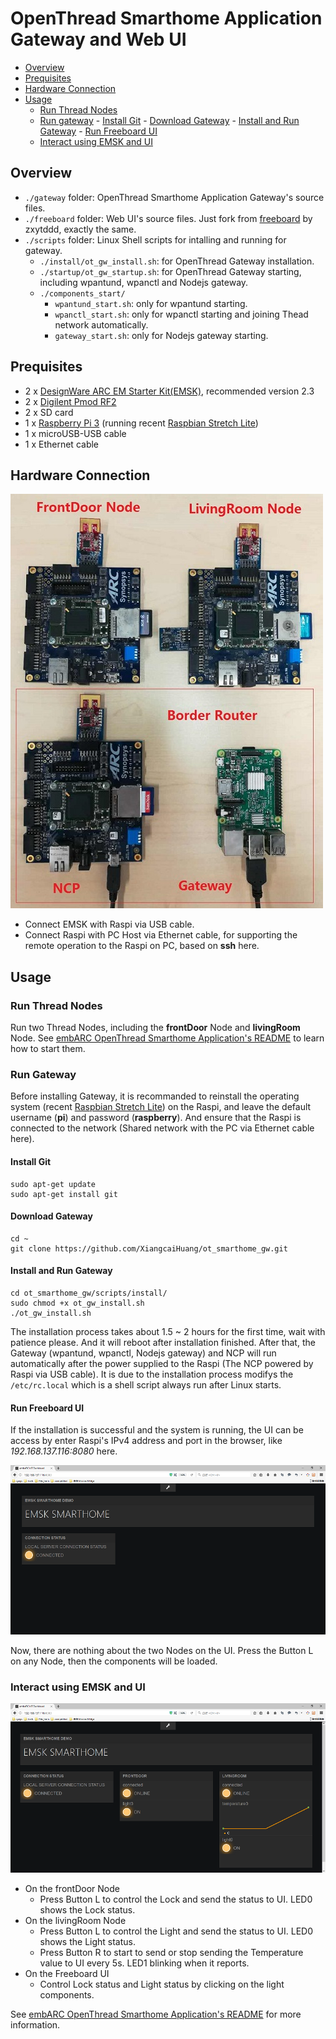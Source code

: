 # OpenThread Smarthome Application Gateway and Web UI

- [Overview](#overview)
- [Prequisites](#prequisites)
- [Hardware Connection](#hardware-connection)
- [Usage](#usage)
  - [Run Thread Nodes](#run-thread-nodes)
  - [Run gateway](#run-gateway)
	    - [Install Git](#install-git)
	    - [Download Gateway](#download-gateway)
	    - [Install and Run Gateway](#intall-and-run-gateway)
	    - [Run Freeboard UI](#run-freeboard-ui)
  - [Interact using EMSK and UI](#interact-using-emsk-and-ui)

## Overview
- `./gateway` folder: OpenThread Smarthome Application Gateway's source files.
- `./freeboard` folder: Web UI's source files. Just fork from [freeboard][1] by zxytddd, exactly the same.
- `./scripts` folder: Linux Shell scripts for intalling and running for gateway.
	- `./install/ot_gw_install.sh`: for OpenThread Gateway installation.
	- `./startup/ot_gw_startup.sh`: for OpenThread Gateway starting, including wpantund, wpanctl and Nodejs gateway.
	- `./components_start/`
		- `wpantund_start.sh`: only for wpantund starting.
		- `wpanctl_start.sh`:  only for wpanctl starting and joining Thead network automatically.
		- `gateway_start.sh`:  only for Nodejs gateway starting.

## Prequisites
- 2 x [DesignWare ARC EM Starter Kit(EMSK)][2], recommended version 2.3
- 2 x [Digilent Pmod RF2][3]
- 2 x SD card
- 1 x [Raspberry Pi 3][4] (running recent [Raspbian Stretch Lite][5])
- 1 x microUSB-USB cable
- 1 x Ethernet cable

## Hardware Connection

![hardware_connection][30]

- Connect EMSK with Raspi via USB cable.
- Connect Raspi with PC Host via Ethernet cable, for supporting the remote operation to the Raspi on PC, based on **ssh** here.

## Usage
### Run Thread Nodes
Run two Thread Nodes, including the **frontDoor** Node and **livingRoom** Node. See [embARC OpenThread Smarthome Application's README][6] to learn how to start them.

### Run Gateway
Before installing Gateway, it is recommanded to reinstall the operating system (recent [Raspbian Stretch Lite][5]) on the Raspi, and leave the default username (**pi**) and password (**raspberry**). And ensure that the Raspi is connected to the network (Shared network with the PC via Ethernet cable here).

#### Install Git

	sudo apt-get update
	sudo apt-get install git

#### Download Gateway

	cd ~
	git clone https://github.com/XiangcaiHuang/ot_smarthome_gw.git

#### Install and Run Gateway

	cd ot_smarthome_gw/scripts/install/
	sudo chmod +x ot_gw_install.sh
	./ot_gw_install.sh

The installation process takes about 1.5 ~ 2 hours for the first time, wait with patience please. And it will reboot after installation finished. After that, the Gateway (wpantund, wpanctl, Nodejs gateway) and NCP will run automatically after the power supplied to the Raspi (The NCP powered by Raspi via USB cable). It is due to the installation process modifys the `/etc/rc.local` which is a shell script always run after Linux starts.

#### Run Freeboard UI

If the installation is successful and the system is running, the UI can be access by enter Raspi's IPv4 address and port in the browser, like *192.168.137.116:8080* here.

![start_ui][31]

Now, there are nothing about the two Nodes on the UI. Press the Button L on any Node, then the components will be loaded.

### Interact using EMSK and UI

![running_ui][32]

- On the frontDoor Node
  - Press Button L to control the Lock and send the status to UI. LED0 shows the Lock status.
- On the livingRoom Node
  - Press Button L to control the Light and send the status to UI. LED0 shows the Light status.
  - Press Button R to start to send or stop sending the Temperature value to UI every 5s. LED1 blinking when it reports.
- On the Freeboard UI
  - Control Lock status and Light status by clicking on the light components.

See [embARC OpenThread Smarthome Application's README][6] for more information.


[1]: https://github.com/zxytddd/freeboard "freeboard"
[2]: https://www.synopsys.com/dw/ipdir.php?ds=arc_em_starter_kit "DesignWare ARC EM Starter Kit(EMSK)"
[3]: http://store.digilentinc.com/pmod-rf2-ieee-802-15-rf-transceiver/ "Digilent Pmod RF2"
[4]: https://www.raspberrypi.org/products/raspberry-pi-3-model-b/ "Raspberry Pi 3"
[5]: https://www.raspberrypi.org/downloads/raspbian/ "Raspbian Stretch Lite"
[6]: https://github.com/XiangcaiHuang/embarc_applications/blob/master/ot_smarthome_multinode/README.md "embARC OpenThread Smarthome Application's README"

[30]: ./img/hardware_connection.jpg "hardware_connection"
[31]: ./img/start_ui.PNG "start_ui"
[32]: ./img/running_ui.PNG "running_ui"

